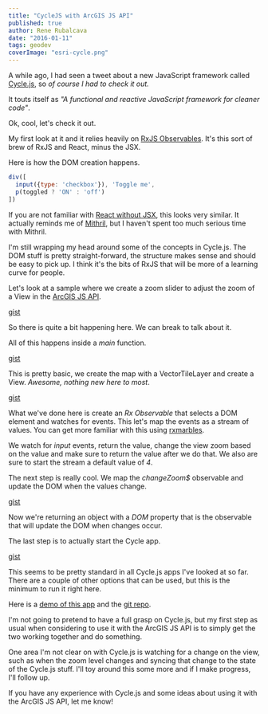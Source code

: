 ```yaml
---
title: "CycleJS with ArcGIS JS API"
published: true
author: Rene Rubalcava
date: "2016-01-11"
tags: geodev
coverImage: "esri-cycle.png"
---
```


A while ago, I had seen a tweet about a new JavaScript framework called [Cycle.js](http://cycle.js.org/), so _of course I had to check it out._

It touts itself as _"A functional and reactive JavaScript framework for cleaner code"_.

Ok, cool, let's check it out.

My first look at it and it relies heavily on [RxJS Observables](https://github.com/Reactive-Extensions/RxJS/blob/master/doc/api/core/observable.md). It's this sort of brew of RxJS and React, minus the JSX.

Here is how the DOM creation happens.

```js
div([
  input({type: 'checkbox'}), 'Toggle me',
  p(toggled ? 'ON' : 'off')
])
```

If you are not familiar with [React without JSX](https://facebook.github.io/react/docs/displaying-data.html#react-without-jsx), this looks very similar. It actually reminds me of [Mithril](http://mithril.js.org/), but I haven't spent too much serious time with Mithril.

I'm still wrapping my head around some of the concepts in Cycle.js. The DOM stuff is pretty straight-forward, the structure makes sense and should be easy to pick up. I think it's the bits of RxJS that will be more of a learning curve for people.

Let's look at a sample where we create a zoom slider to adjust the zoom of a View in the [ArcGIS JS API](https://developers.arcgis.com/javascript/beta/index.html).

[gist](https://gist.github.com/odoe/75319deae0b51a364fc6)

So there is quite a bit happening here. We can break to talk about it.

All of this happens inside a _main_ function.

[gist](https://gist.github.com/odoe/354595261fb1ef8c8a44)

This is pretty basic, we create the map with a VectorTileLayer and create a View. _Awesome, nothing new here to most_.

[gist](https://gist.github.com/odoe/7ab9a1da47167cb13bf7)

What we've done here is create an _Rx Observable_ that selects a DOM element and watches for events. This let's map the events as a stream of values. You can get more familiar with this using [rxmarbles](http://rxmarbles.com/).

We watch for _input_ events, return the value, change the view zoom based on the value and make sure to return the value after we do that. We also are sure to start the stream a default value of _4_.

The next step is really cool. We map the _changeZoom$_ observable and update the DOM when the values change.

[gist](https://gist.github.com/odoe/3d72af37c9f530724a6d)

Now we're returning an object with a _DOM_ property that is the observable that will update the DOM when changes occur.

The last step is to actually start the Cycle app.

[gist](https://gist.github.com/odoe/a3b6302fa5d675cbe111)

This seems to be pretty standard in all Cycle.js apps I've looked at so far. There are a couple of other options that can be used, but this is the minimum to run it right here.

Here is a [demo of this app](http://odoe.github.io/esrijs4-cyclejs/) and the [git repo](https://github.com/odoe/esrijs4-cyclejs).

I'm not going to pretend to have a full grasp on Cycle.js, but my first step as usual when considering to use it with the ArcGIS JS API is to simply get the two working together and do something.

One area I'm not clear on with Cycle.js is watching for a change on the view, such as when the zoom level changes and syncing that change to the state of the Cycle.js stuff. I'll toy around this some more and if I make progress, I'll follow up.

If you have any experience with Cycle.js and some ideas about using it with the ArcGIS JS API, let me know!
